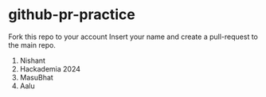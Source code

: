 # github-pr-practice
Fork this repo to your account
Insert your name and create a pull-request to the main repo.

1. Nishant
2. Hackademia 2024
3. MasuBhat
4. Aalu
